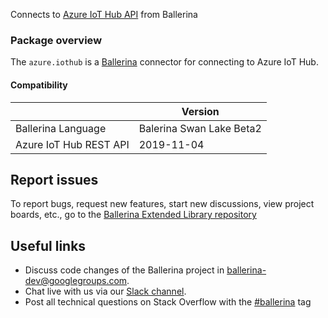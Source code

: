 Connects to [Azure IoT Hub API](https://azure.microsoft.com/en-us/services/iot-hub/) from Ballerina

### Package overview
The `azure.iothub` is a [Ballerina](https://ballerina.io/) connector for connecting to Azure IoT Hub.

#### Compatibility
|                               | Version                  |
|-------------------------------|--------------------------|
| Ballerina Language            | Balerina Swan Lake Beta2 |
| Azure IoT Hub REST API        | 2019-11-04               |

## Report issues
To report bugs, request new features, start new discussions, view project boards, etc., go to the [Ballerina Extended Library repository](https://github.com/ballerina-platform/ballerina-extended-library)

## Useful links
- Discuss code changes of the Ballerina project in [ballerina-dev@googlegroups.com](mailto:ballerina-dev@googlegroups.com).
- Chat live with us via our [Slack channel](https://ballerina.io/community/slack/).
- Post all technical questions on Stack Overflow with the [#ballerina](https://stackoverflow.com/questions/tagged/ballerina) tag